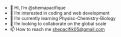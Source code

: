 - 👋 Hi, I’m @shemapacifique
- 👀 I’m interested in coding and web development
- 🌱 I’m currently learning Physisc-Chemistry-Biology
- 💞️ I’m looking to collaborate on the global scale
- 📫 How to reach me shepacifik05@gmail.com

<!---
shemapacifique/shemapacifique is a ✨ special ✨ repository because its `README.md` (this file) appears on your GitHub profile.
You can click the Preview link to take a look at your changes.
--->
